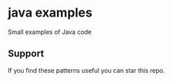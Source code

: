 # java examples
Small examples of Java code

## Support
If you find these patterns useful you can star this repo.